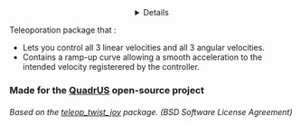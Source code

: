 <details align="center">
# FULL_TELEOP

### Full Teleop Package | UdeS-GRO
[![Build Status](https://www.travis-ci.com/marj3220/full_teleop.svg?branch=main)](https://www.travis-ci.com/marj3220/full_teleop) [![PRs Welcome](https://img.shields.io/badge/PRs-welcome-brightgreen.svg?style=flat-square)](http://makeapullrequest.com) [![License](https://img.shields.io/badge/License-BSD%203--Clause-blue.svg)](https://opensource.org/licenses/BSD-3-Clause)
</details>


Teleoporation package that : 
* Lets you control all 3 linear velocities and all 3 angular velocities.
* Contains a ramp-up curve allowing a smooth acceleration to the intended velocity registerered by the controller.

### Made for the [QuadrUS](https://github.com/olivierfournier2/S4H2021-QuadrUS) open-source project 

###### Based on the [teleop_twist_joy](https://github.com/ros-teleop/teleop_twist_joy) package. (BSD Software License Agreement)
